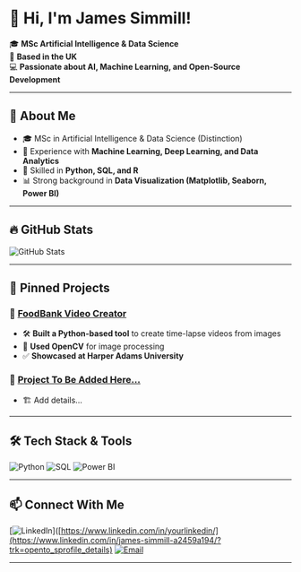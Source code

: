 # 👋 Hi, I'm James Simmill!

🎓 **MSc Artificial Intelligence & Data Science**  
📍 **Based in the UK**  
💻 **Passionate about AI, Machine Learning, and Open-Source Development**  

---

## 🚀 **About Me**
- 🎓 MSc in Artificial Intelligence & Data Science (Distinction)
- 🤖 Experience with **Machine Learning, Deep Learning, and Data Analytics**
- 💾 Skilled in **Python, SQL, and R**
- 📊 Strong background in **Data Visualization (Matplotlib, Seaborn, Power BI)**

---

## 🔥 **GitHub Stats**
![GitHub Stats](https://github-readme-stats.vercel.app/api?username=Jamess200&show_icons=true&theme=tokyonight)

---

## 📌 **Pinned Projects**
### 🔹 [FoodBank Video Creator](https://github.com/Jamess200/FoodBank)
- 🛠 **Built a Python-based tool** to create time-lapse videos from images
- 🎥 **Used OpenCV** for image processing
- ✅ **Showcased at Harper Adams University**

### 🔹 [Project To Be Added Here...](https://github.com/Jamess200/YourRepo)
- 🏗 Add details...

---

## 🛠 **Tech Stack & Tools**
![Python](https://img.shields.io/badge/Python-3776AB?style=for-the-badge&logo=python&logoColor=white)
![SQL](https://img.shields.io/badge/SQL-CC2927?style=for-the-badge&logo=microsoftsqlserver&logoColor=white)
![Power BI](https://img.shields.io/badge/Power%20BI-F2C811?style=for-the-badge&logo=powerbi&logoColor=black)

---

## 📫 **Connect With Me**
[![LinkedIn](https://img.shields.io/badge/LinkedIn-0A66C2?style=for-the-badge&logo=linkedin&logoColor=white)]([https://www.linkedin.com/in/yourlinkedin/](https://www.linkedin.com/in/james-simmill-a2459a194/?trk=opento_sprofile_details)
[![Email](https://img.shields.io/badge/Email-D14836?style=for-the-badge&logo=gmail&logoColor=white)](mailto:jamiepsimmill@icloud.com)

---

